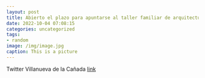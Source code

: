 ```yaml
---
layout: post
title: Abierto el plazo para apuntarse al taller familiar de arquitectura que se realizará este sábado, 8 de octubre, en la Biblioteca ...
date: 2022-10-04 07:08:15
categories: uncategorized
tags:
- random
image: /img/image.jpg
caption: This is a picture
---
```

Twitter Villanueva de la Cañada [link](https://twitter.com/AytoVDLCanada/status/1576911308259463174)
